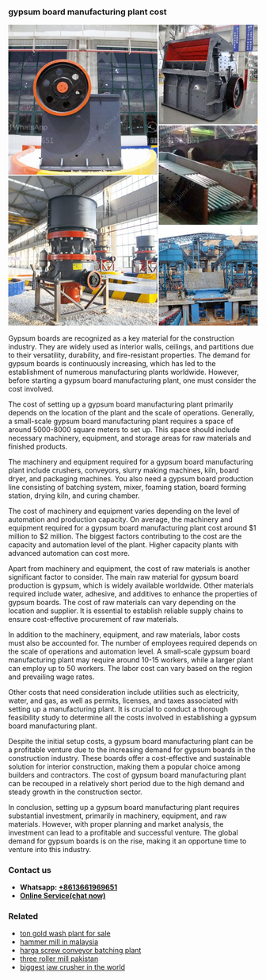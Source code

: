 <h3>gypsum board manufacturing plant cost</h3><img src='1708309551.jpg' alt=''><p>Gypsum boards are recognized as a key material for the construction industry. They are widely used as interior walls, ceilings, and partitions due to their versatility, durability, and fire-resistant properties. The demand for gypsum boards is continuously increasing, which has led to the establishment of numerous manufacturing plants worldwide. However, before starting a gypsum board manufacturing plant, one must consider the cost involved.</p><p>The cost of setting up a gypsum board manufacturing plant primarily depends on the location of the plant and the scale of operations. Generally, a small-scale gypsum board manufacturing plant requires a space of around 5000-8000 square meters to set up. This space should include necessary machinery, equipment, and storage areas for raw materials and finished products.</p><p>The machinery and equipment required for a gypsum board manufacturing plant include crushers, conveyors, slurry making machines, kiln, board dryer, and packaging machines. You also need a gypsum board production line consisting of batching system, mixer, foaming station, board forming station, drying kiln, and curing chamber.</p><p>The cost of machinery and equipment varies depending on the level of automation and production capacity. On average, the machinery and equipment required for a gypsum board manufacturing plant cost around $1 million to $2 million. The biggest factors contributing to the cost are the capacity and automation level of the plant. Higher capacity plants with advanced automation can cost more.</p><p>Apart from machinery and equipment, the cost of raw materials is another significant factor to consider. The main raw material for gypsum board production is gypsum, which is widely available worldwide. Other materials required include water, adhesive, and additives to enhance the properties of gypsum boards. The cost of raw materials can vary depending on the location and supplier. It is essential to establish reliable supply chains to ensure cost-effective procurement of raw materials.</p><p>In addition to the machinery, equipment, and raw materials, labor costs must also be accounted for. The number of employees required depends on the scale of operations and automation level. A small-scale gypsum board manufacturing plant may require around 10-15 workers, while a larger plant can employ up to 50 workers. The labor cost can vary based on the region and prevailing wage rates.</p><p>Other costs that need consideration include utilities such as electricity, water, and gas, as well as permits, licenses, and taxes associated with setting up a manufacturing plant. It is crucial to conduct a thorough feasibility study to determine all the costs involved in establishing a gypsum board manufacturing plant.</p><p>Despite the initial setup costs, a gypsum board manufacturing plant can be a profitable venture due to the increasing demand for gypsum boards in the construction industry. These boards offer a cost-effective and sustainable solution for interior construction, making them a popular choice among builders and contractors. The cost of gypsum board manufacturing plant can be recouped in a relatively short period due to the high demand and steady growth in the construction sector.</p><p>In conclusion, setting up a gypsum board manufacturing plant requires substantial investment, primarily in machinery, equipment, and raw materials. However, with proper planning and market analysis, the investment can lead to a profitable and successful venture. The global demand for gypsum boards is on the rise, making it an opportune time to venture into this industry.</p><h3>Contact us</h3><ul><li><strong>Whatsapp:&nbsp;<a href="https://wa.me/8613661969651">+8613661969651</a></strong></li><li><a href="https://swt.shibang-china.com/?git&amp;zhl&amp;gypsum board manufacturing plant cost"><strong>Online Service(chat now)</strong></a></li></ul><h3>Related</h3><ul><li><a href='ton gold wash plant for sale.md'>ton gold wash plant for sale</a></li><li><a href='hammer mill in malaysia.md'>hammer mill in malaysia</a></li><li><a href='harga screw conveyor batching plant.md'>harga screw conveyor batching plant</a></li><li><a href='three roller mill pakistan.md'>three roller mill pakistan</a></li><li><a href='biggest jaw crusher in the world.md'>biggest jaw crusher in the world</a></li></ul>